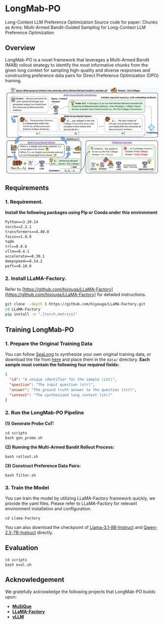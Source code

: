 # LongMab-PO
Long-Context LLM Preference Optimization
Source code for paper: Chunks as Arms: Multi-Armed Bandit-Guided Sampling for Long-Context LLM Preference Optimization
## Overview
LongMab-PO is a novel framework that leverages a Multi-Armed Bandit (MAB) rollout strategy to identify the most informative chunks from the given long context for sampling high-quality and diverse responses and constructing preference data pairs for Direct Preference Optimization (DPO) training.

![](fig/LongMab_final.png)

## Requirements

### 1. Requirement.
**Install the following packages using Pip or Conda under this environment**

```
Python==3.10.14
torch==2.2.1
transformers==4.40.0
faiss==1.8.0
tqdm
trl==0.8.6
vllm==0.4.1
accelerate==0.30.1
deepspeed==0.14.2
peft==0.10.0
```

### 2. Install LLaMA-Factory.
Refer to [https://github.com/hiyouga/LLaMA-Factory](https://github.com/hiyouga/LLaMA-Factory) for detailed instructions.

```bash
git clone --depth 1 https://github.com/hiyouga/LLaMA-Factory.git
cd LLaMA-Factory
pip install -e ".[torch,metrics]"
```

## Training LongMab-PO

### 1. Prepare the Original Training Data
You can follow [SeaLong](https://github.com/SihengLi99/SEALONG/tree/main) to synthesize your own original training data, or download the file from [here](https://drive.google.com/drive/folders/1QJ63-90RIdjyKwAdCMZKLz5KiFfxEkoq?usp=sharing) and place them in the `data/` directory.
 **Each sample must contain the following four required fields:**

```json
{
  "id": "A unique identifier for the sample (int)",
  "question": "The input question (str)",
  "answer": "The ground truth answer to the question (str)",
  "context": "The synthesized long context (str)"
}     
```

### 2. Run the LongMab-PO Pipeline
**(1) Generate Probe CoT:**
```
cd scripts
bash gen_probe.sh
```
**(2) Running the Multi-Armed Bandit Rollout Process:**
```
bash rollout.sh
```
**(3) Construct Preference Data Pairs:**
```
bash filter.sh
```

### 3. Train the Model
You can train the model by utilizing LLaMA-Factory framework quickly, we provide the yaml files. Please refer to LLaMA-Factory for relevant environment installation and configuration.
```
cd Llama-Factory
```
You can also download the checkpoint of [Llama-3.1-8B-Instruct](https://huggingface.co/sanwuge/ConsJudge-qwen) and [Qwen-2.5-7B-Instruct](https://huggingface.co/sanwuge/ConsJudge-llama) directly.

## Evaluation
```
cd scripts
bash eval.sh
```

## Acknowledgement
We gratefully acknowledge the following projects that LongMab-PO builds upon:
- [**MuSiQue**](https://github.com/StonyBrookNLP/musique)
- [**LLaMA-Factory**](https://github.com/hiyouga/LLaMA-Factory)
- [**vLLM**](https://github.com/vllm-project/vllm)
